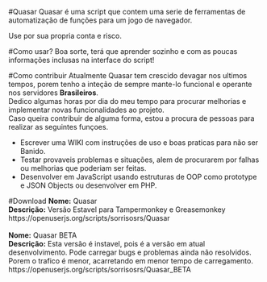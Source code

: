 #Quasar
Quasar é uma script que contem uma serie de ferramentas de automatização de funções para um jogo de navegador.

Use por sua propria conta e risco.

#Como usar?
Boa sorte, terá que aprender sozinho e com as poucas informações inclusas na interface do script!

#Como contribuir
Atualmente Quasar tem crescido devagar nos ultimos tempos, porem tenho a inteção de sempre mante-lo funcional e operante nos servidores <b>Brasileiros</b>.<br>
Dedico algumas horas por dia do meu tempo para procurar melhorias e implementar novas funcionalidades ao projeto.<br>
Caso queira contribuir de alguma forma, estou a procura de pessoas para realizar as seguintes funçoes.

<ul>
<li>Escrever uma WIKI com instruções de uso e boas praticas para não ser Banido.</li>
<li>Testar provaveis problemas e situações, alem de procurarem por falhas ou melhorias que poderiam ser feitas.</li>
<li>Desenvolver em JavaScript usando estruturas de OOP como prototype e JSON Objects ou desenvolver em PHP.</li>
</ul>
#Download
<b>Nome:</b> Quasar<br>
<b>Descrição:</b> Versão Estavel para Tampermonkey e Greasemonkey<br>
https://openuserjs.org/scripts/sorrisosrs/Quasar<br>
<br>
<b>Nome:</b> Quasar BETA<br>
<b>Descrição:</b> Esta versão é instavel, pois é a versão em atual desenvolvimento. 
Pode carregar bugs e problemas ainda não resolvidos. Porem o trafico é menor, acarretando em menor tempo de carregamento.<br>
https://openuserjs.org/scripts/sorrisosrs/Quasar_BETA<br>
